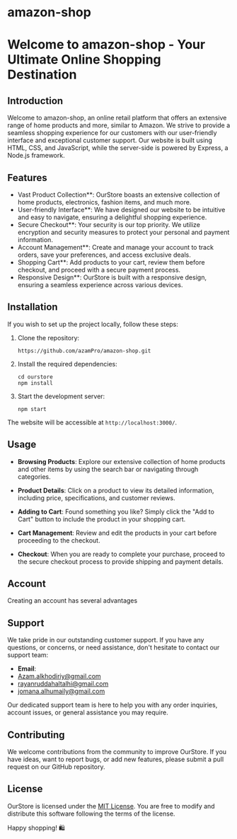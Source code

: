 # amazon-shop
# Welcome to amazon-shop   - Your Ultimate Online Shopping Destination



 ## Introduction

Welcome to amazon-shop, an online retail platform that offers an extensive range of home products and more, similar to Amazon. 
We strive to provide a seamless shopping experience for our customers with our user-friendly interface and exceptional customer support. 
Our website is built using HTML, CSS, and JavaScript, while the server-side is powered by Express, a Node.js framework.

## Features

<ul>
  
  

<li>Vast Product Collection**: OurStore boasts an extensive collection of home products, electronics, fashion items, and much more.</li>

<li>User-friendly Interface**: We have designed our website to be intuitive and easy to navigate, ensuring a delightful shopping experience.</li>

<li>Secure Checkout**: Your security is our top priority. We utilize encryption and security measures to protect your personal and payment information.</li>

<li>Account Management**: Create and manage your account to track orders, save your preferences, and access exclusive deals.</li>

<li>Shopping Cart**: Add products to your cart, review them before checkout, and proceed with a secure payment process.</li>

<li>Responsive Design**: OurStore is built with a responsive design, ensuring a seamless experience across various devices.</li>
</ul>


## Installation

If you wish to set up the project locally, follow these steps:

1. Clone the repository:
   ```
   https://github.com/azamPro/amazon-shop.git
   ```

2. Install the required dependencies:
   ```
   cd ourstore
   npm install
   ```

3. Start the development server:
   ```
   npm start
   ```

The website will be accessible at `http://localhost:3000/`.

## Usage

- **Browsing Products**: Explore our extensive collection of home products and other items by using the search bar or navigating through categories.

- **Product Details**: Click on a product to view its detailed information, including price, specifications, and customer reviews.

- **Adding to Cart**: Found something you like? Simply click the "Add to Cart" button to include the product in your shopping cart.

- **Cart Management**: Review and edit the products in your cart before proceeding to the checkout.

- **Checkout**: When you are ready to complete your purchase, proceed to the secure checkout process to provide shipping and payment details.

## Account

Creating an account  has several advantages


## Support

We take pride in our outstanding customer support. If you have any questions, or concerns, or need assistance, don't hesitate to contact our support team:

- **Email**:
- Azam.alkhodiriy@gmail.com
- rayanruddahaltalhi@gmail.com
- jomana.alhumaily@gmail.com

 

Our dedicated support team is here to help you with any order inquiries, account issues, or general assistance you may require.

## Contributing

We welcome contributions from the community to improve OurStore. If you have ideas, want to report bugs, or add new features, please submit a pull request on our GitHub repository.

## License

OurStore is licensed under the [MIT License](https://opensource.org/licenses/MIT). You are free to modify and distribute this software following the terms of the license.

Happy shopping! 🛍️

